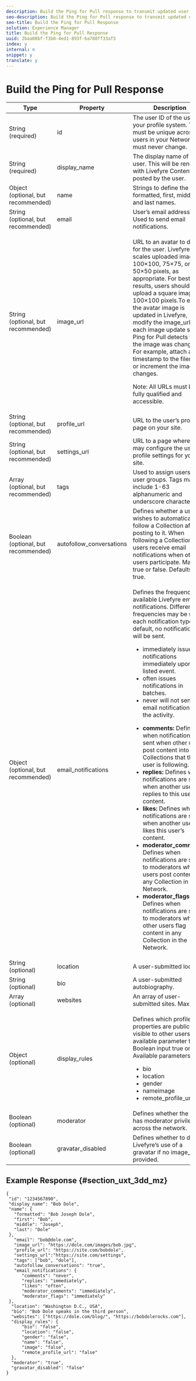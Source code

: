 ```yaml
---
description: Build the Ping for Pull response to transmit updated user information to Livefyre.
seo-description: Build the Ping for Pull response to transmit updated user information to Livefyre.
seo-title: Build the Ping for Pull Response
solution: Experience Manager
title: Build the Ping for Pull Response
uuid: 2baa08bf-f3b8-4ed1-893f-6a788ff33af5
index: y
internal: n
snippet: y
translate: y
---
```


# Build the Ping for Pull Response


<table frame="all" rowsep="1" colsep="1" id="table_lqg_n4r_tdb"> 
 <thead> 
  <tr> 
   <th class="entry">Type</th> 
   <th class="entry">Property</th> 
   <th class="entry">Description</th> 
  </tr> 
 </thead>
 <tbody> 
  <tr> 
   <td>String (required)</td> 
   <td> <span class="parmname">id</span> </td> 
   <td>The user ID of the user in your profile system. This must be unique across all users in your Network, and must never change.</td> 
  </tr> 
  <tr> 
   <td>String (required)</td> 
   <td> <span class="parmname">display_name</span> </td> 
   <td>The display name of the user. This will be rendered with Livefyre Content posted by the user.</td> 
  </tr> 
  <tr> 
   <td>Object (optional, but recommended)</td> 
   <td> <span class="parmname">name</span> </td> 
   <td>Strings to define the user’s formatted, first, middle, and last names.</td> 
  </tr> 
  <tr> 
   <td>String (optional, but recommended)</td> 
   <td> <span class="parmname">email</span> </td> 
   <td>User’s email address. Used to send email notifications.</td> 
  </tr> 
  <tr> 
   <td>String (optional, but recommended)</td> 
   <td> <span class="parmname">image_url</span> </td> 
   <td> <p>URL to an avatar to display for the user. Livefyre scales uploaded images to 100×100, 75×75, or 50×50 pixels, as appropriate. For best results, users should upload a square image, at 100×100 pixels.To ensure the avatar image is updated in Livefyre, modify the image_url for each image update so Ping for Pull detects that the image was changed. For example, attach a timestamp to the filename or increment the image changes.</p> <p>Note: All URLs must be fully qualified and accessible.</p> </td> 
  </tr> 
  <tr> 
   <td>String (optional, but recommended)</td> 
   <td> <span class="parmname">profile_url</span> </td> 
   <td>URL to the user’s profile page on your site.</td> 
  </tr> 
  <tr> 
   <td>String (optional, but recommended)</td> 
   <td> <span class="parmname">settings_url</span> </td> 
   <td>URL to a page where users may configure the user’s profile settings for your site.</td> 
  </tr> 
  <tr> 
   <td>Array (optional, but recommended)</td> 
   <td> <span class="parmname">tags</span> </td> 
   <td>Used to assign users to user groups. Tags may include 1-63 alphanumeric and underscore characters.</td> 
  </tr> 
  <tr> 
   <td>Boolean (optional, but recommended)</td> 
   <td> <span class="parmname">autofollow_conversations</span> </td> 
   <td>Defines whether a user wishes to automatically follow a Collection after posting to it. When following a Collection, users receive email notifications when other users participate. May be true or false. Defaults to true.</td> 
  </tr> 
  <tr> 
   <td>Object (optional, but recommended)</td> 
   <td> <span class="parmname">email_notifications</span> </td> 
   <td> <p>Defines the frequency of available Livefyre email notifications. Different frequencies may be set for each notification type. By default, no notifications will be sent.</p> 
    <ul id="ul_tyj_3jc_mz"> 
     <li> <span class="codeph">immediately</span> issues notifications immediately upon the listed event.</li> 
     <li> <span class="codeph">often</span> issues notifications in batches.</li> 
     <li> <span class="codeph">never</span> will not send email notification for the activity.</li> 
    </ul> 
    <ul id="ul_ovk_zdb_mz"> 
     <li> <b>comments:</b> Defines when notifications are sent when other users post content into Collections that this user is following.</li> 
     <li> <b>replies:</b> Defines when notifications are sent when another user replies to this user’s content.</li> 
     <li> <b>likes:</b> Defines when notifications are sent when another user likes this user’s content.</li> 
     <li> <b>moderator_comments:</b> Defines when notifications are sent to moderators when users post content to any Collection in the Network.</li> 
     <li> <b>moderator_flags:</b> Defines when notifications are sent to moderators when other users flag content in any Collection in the Network.</li> 
    </ul> </td> 
  </tr> 
  <tr> 
   <td>String (optional)</td> 
   <td> <span class="parmname">location</span> </td> 
   <td>A user-submitted location.</td> 
  </tr> 
  <tr> 
   <td>String (optional)</td> 
   <td> <span class="parmname">bio</span> </td> 
   <td>A user-submitted autobiography.</td> 
  </tr> 
  <tr> 
   <td>Array (optional)</td> 
   <td> <span class="parmname">websites</span> </td> 
   <td>An array of user-submitted sites. Max = 2.</td> 
  </tr> 
  <tr> 
   <td>Object (optional)</td> 
   <td> <span class="parmname">display_rules</span> </td> 
   <td> <p>Defines which profile properties are publicly visible to other users. Each available parameter takes Boolean input true or false. Available parameters:</p> 
    <ul id="ul_tsh_32d_mz"> 
     <li> <span class="codeph">bio</span> </li> 
     <li> <span class="codeph">location</span> </li> 
     <li> <span class="codeph">gender</span> </li> 
     <li> <span class="codeph">nameimage</span> </li> 
     <li> <span class="codeph">remote_profile_url</span> </li> 
    </ul> </td> 
  </tr> 
  <tr> 
   <td>Boolean (optional)</td> 
   <td> <span class="parmname">moderator</span> </td> 
   <td>Defines whether the user has moderator privileges across the network.</td> 
  </tr> 
  <tr> 
   <td>Boolean (optional)</td> 
   <td> <span class="parmname">gravatar_disabled</span> </td> 
   <td>Defines whether to disable Livefyre’s use of a gravatar if no <span class="codeph">image_url</span> is provided.</td> 
  </tr> 
 </tbody> 
</table>


## Example Response {#section_uxt_3dd_mz}


```
{
 "id": "1234567890",
 "display_name": "Bob Dole",
 "name": {
   "formatted": "Bob Joseph Dole",
   "first": "Bob",
   "middle": "Joseph",
   "last": "Dole"
 },
   "email": "bob@dole.com",
   "image_url": "https://dole.com/images/bob.jpg",
   "profile_url": "https://site.com/bobdole",
   "settings_url":"https://site.com/settings",
   "tags": ["bob", "dole"],
   "autofollow_conversations": "true",
   "email_notifications": {
      "comments": "never",
      "replies": "immediately",
      "likes": "often",
      "moderator_comments": "immediately",
      "moderator_flags": "immediately" 
 },
  "location": "Washington D.C., USA",
  "bio": "Bob Dole speaks in the third person",
  "websites": ["https://dole.com/blog/", "https://bobdolerocks.com"],
  "display_rules": {
      "bio": "false",
      "location": "false",
      "gender": "false",
      "name": "false",
      "image": "false",
      "remote_profile_url": "false"
  },
  "moderator": "true",
  "gravatar_disabled": "false"
}
```
